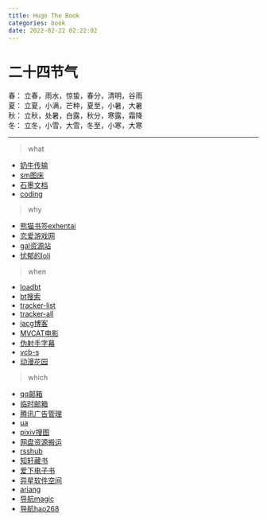 ```yaml
---
title: Huge The Book
categories: book
date: 2022-02-22 02:22:02
---
```


# 二十四节气

春：  立春，雨水，惊蛰，春分，清明，谷雨  
夏：  立夏，小满，芒种，夏至，小暑，大暑  
秋：  立秋，处暑，白露，秋分，寒露，霜降  
冬：  立冬，小雪，大雪，冬至，小寒，大寒

---

> what
- [奶牛传输](https://cowtransfer.com)
- [sm图床](https://sm.ms/)
- [石墨文档](https://shimo.im)
- [coding](https://nibazshab.coding.net)

> why
- [熊猫书签exhentai](https://expanda.org)
- [恋爱游戏网](https://www.lianaiyx.com)
- [gal资源站](https://www.nyagal.com)
- [忧郁的loli](https://www.hhgal.com)

> when
- [loadbt](https://www.loadbt.com/files)
- [bt搜索](https://hao.su/909)
- [tracker-list](https://github.com/ngosang/trackerslist)
- [tracker-all](https://trackerslist.com/all.txt)
- [iacg博客](https://iacg.rip)
- [MVCAT电影](http://www.mvcat.com/)
- [伪射手字幕](https://assrt.net/)
- [vcb-s](https://vcb-s.com)
- [动漫花园](https://www.dongmanhuayuan.com/)

> which
- [qq邮箱](https://w.mail.qq.com)
- [临时邮箱](https://10minutemail.net/m/?lang=zh-cn)
- [腾讯广告管理](https://privacy.qq.com/yszc-m.htm)
- [ua](http://service.spiritsoft.cn/ua.html)
- [pixiv搜图](http://saucenao.com)
- [网盘资源搬运](https://www.multcloud.com)
- [rsshub](https://docs.rsshub.app)
- [知轩藏书](http://www.zxcs.me/)
- [爱下电子书](https://m.aixdzs.com/)
- [异星软件空间](http://yx.bsh.me/)
- [ariang](http://aria2.net)
- [导航magic](https://magi.com/)
- [导航hao268](https://hao268.com/)

